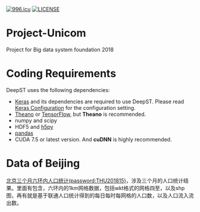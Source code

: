 [![996.icu](https://img.shields.io/badge/link-996.icu-red.svg)](https://996.icu)
[![LICENSE](https://img.shields.io/badge/license-Anti%20996-blue.svg)](https://github.com/996icu/996.ICU/blob/master/LICENSE)
# Project-Unicom
Project for Big data system foundation 2018

# Coding Requirements

DeepST uses the following dependencies:

- [Keras](https://keras.io/#installation) and its dependencies are required to use DeepST. Please read [Keras Configuration](https://github.com/BigDataSystemTHU2018/DeepST/blob/master/keras_configuration.md) for the configuration setting.
- [Theano](http://deeplearning.net/software/theano/install.html#install) or [TensorFlow](https://github.com/tensorflow/tensorflow#download-and-setup), but **Theano** is recommended.
- numpy and scipy
- HDF5 and [h5py](http://www.h5py.org/)
- [pandas](http://pandas.pydata.org/)
- CUDA 7.5 or latest version. And **cuDNN** is highly recommended.

# Data of Beijing

[北京三个月六环内人口统计(password:THU201815)](https://cloud.tsinghua.edu.cn/d/b7c01ca65f624c7ab5db/)，涉及三个月的人口统计结果。里面有包含，六环内的1km网格数据，包括wkt格式的网格四至，以及shp图，再有就是基于联通人口统计得到的每日每时每网格的人口数，以及人口流入流出数。
